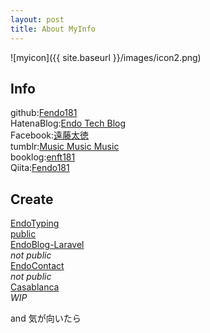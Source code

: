 ```yaml
---
layout: post
title: About MyInfo
---
```


![myicon]({{ site.baseurl }}/images/icon2.png)

## Info  
github:[Fendo181](https://github.com/Fendo181)  
HatenaBlog:[Endo Tech Blog](http://kikuchi1201.hateblo.jp/)  
Facebook:[遠藤太徳](https://www.facebook.com/profile.php?id=100005137202491)  
tumblr:[Music Music Music](https://music-3.tumblr.com/)  
booklog:[enft181](http://booklog.jp/users/enft181)  
Qiita:[Fendo181](https://keep.google.com/u/0/#home)

## Create
[EndoTyping](https://github.com/Fendo181/EndoTyping)  
[public](https://desolate-hamlet-48622.herokuapp.com/)  
[EndoBlog-Laravel](https://github.com/Fendo181/EndoBlog-Laravel)  
_not public_  
[EndoContact](https://github.com/Fendo181/EndoContact_FuelPHP)  
_not public_  
[Casablanca](https://github.com/Fendo181/Casablanca_MVC)  
_WIP_

and 気が向いたら
